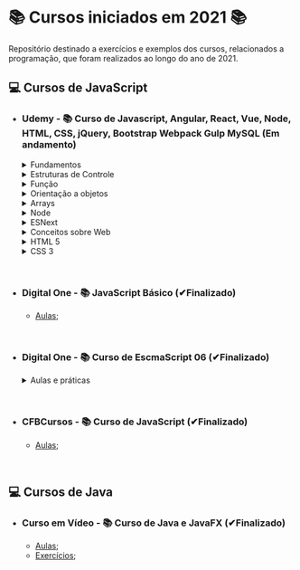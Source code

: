 # 📚 Cursos iniciados em 2021 📚

Repositório destinado a exercícios e exemplos dos cursos, relacionados a programação, que foram realizados ao longo do ano de 2021.

## **💻 Cursos de JavaScript**

- ### **Udemy - 📚 Curso de Javascript, Angular, React, Vue, Node, HTML, CSS, jQuery, Bootstrap Webpack Gulp MySQL (Em andamento)**

  <details>
  <summary> Fundamentos </summary>

  - Bloco;
  - Comentários;
  - Dados;
  - Setenças;
  - Atribuição;
  - Variáveis e constantes;
  - Arrays;
  - Funções;
  - Objeto;
  - Tipagem;
  - Destructuring;
  - Hoisting;
  - Strings;
  - Erros;
  </details>

  <details>
  <summary> Estruturas de Controle </summary>
  
  - [If 01](/JavaScript/Udemy-WebCompleto/Exercicios-JS/controle/if1.js) e [If 02](/JavaScript/Udemy-WebCompleto/Exercicios-JS/controle/if2.js);
  - [If/else 01](/JavaScript/Udemy-WebCompleto/Exercicios-JS/controle/ifElse.js) e [If/else 02](/JavaScript/Udemy-WebCompleto/Exercicios-JS/controle/ifElseIf.js);
  - [Switch](/JavaScript/Udemy-WebCompleto/Exercicios-JS/controle/switch.js);
  - [While](/JavaScript/Udemy-WebCompleto/Exercicios-JS/controle/while.js);
  - [Do while](/JavaScript/Udemy-WebCompleto/Exercicios-JS/controle/doWhile.js);
  - [For](/JavaScript/Udemy-WebCompleto/Exercicios-JS/controle/for1.js) e [For In](/JavaScript/Udemy-WebCompleto/Exercicios-JS/controle/for2.js);
  - [Break e continue](/JavaScript/Udemy-WebCompleto/Exercicios-JS/controle/breakContinue.js);
  </details>
  
  <details>
  <summary> Função </summary>

  - [Cidadão de primeira classe](/JavaScript/Udemy-WebCompleto/Exercicios-JS/funcao/cidadaoPrimeiraClasse.js);
  - [Parâmetros e Retornos são opcionais](/JavaScript/Udemy-WebCompleto/Exercicios-JS/funcao/paramsERetornosSaoOpcionais.js);
  - [Parâmetros variáveis](/JavaScript/Udemy-WebCompleto/Exercicios-JS/funcao/paramsVariaveis.js);
  - [Parâmetro padrão (Antes de depois do Ecmascript 2015)](/JavaScript/Udemy-WebCompleto/Exercicios-JS/funcao/paramsPadrao.js);
  - [This e Bind #01](/JavaScript/Udemy-WebCompleto/Exercicios-JS/funcao/thisEBind1.js) e [This e Bind #02](/JavaScript/Udemy-WebCompleto/Exercicios-JS/funcao/thisEBind2.js);
  - [Arrow function #01](/JavaScript/Udemy-WebCompleto/Exercicios-JS/funcao/arrowFunction1.js), [Arrow function #02](/JavaScript/Udemy-WebCompleto/Exercicios-JS/funcao/arrowFunction2.js) e [Arrow function #03](/JavaScript/Udemy-WebCompleto/Exercicios-JS/funcao/arrowFunction3.js);
  - [Funções anônimas](/JavaScript/Udemy-WebCompleto/Exercicios-JS/funcao/funcoesAnonimas.js);
  - [Funções Callback 01](/JavaScript/Udemy-WebCompleto/Exercicios-JS/funcao/callback1.js), [Funções Callback 02](/JavaScript/Udemy-WebCompleto/Exercicios-JS/funcao/callback2.js) e [Funções Callback 03](/JavaScript/Udemy-WebCompleto/Exercicios-JS/funcao/callback3.js);
  - [Funções Construtoras](/JavaScript/Udemy-WebCompleto/Exercicios-JS/funcao/funcaoConstrutora.js);
  - [Tipos de declaração de funções](/JavaScript/Udemy-WebCompleto/Exercicios-JS/funcao/tiposDeclaracao.js);
  - [Contexto léxico](/JavaScript/Udemy-WebCompleto/Exercicios-JS/funcao/contextoLexico.js);
  - [Closures](/JavaScript/Udemy-WebCompleto/Exercicios-JS/funcao/closure.js);
  - [Factory #01](/JavaScript/Udemy-WebCompleto/Exercicios-JS/funcao/factory1.js) e [Factory #02](/JavaScript/Udemy-WebCompleto/Exercicios-JS/funcao/factory2.js);
  - [Class vs Factory](/JavaScript/Udemy-WebCompleto/Exercicios-JS/funcao/classVsFactory.js);
  - [Desafio função construtora](/JavaScript/Udemy-WebCompleto/Exercicios-JS/funcao/desafioFuncaoConstrutora.js);
  - [IIFE - Immediately Invoked Function Expression](/JavaScript/Udemy-WebCompleto/Exercicios-JS/funcao/iife.js);
  - [Call e Apply](/JavaScript/Udemy-WebCompleto/Exercicios-JS/funcao/callApply.js);
  - Comparação entre string de números;
  - [Exercícios](/JavaScript/Udemy-WebCompleto/Exercicios-JS/funcao/exercicios/);
  </details>

  <details>
  <summary> Orientação a objetos </summary>

  - [Introdução à orientação a objetos](/JavaScript/Udemy-WebCompleto/Exercicios-JS/objetos/oo.js);
  - [Revisão sobre objetos](/JavaScript/Udemy-WebCompleto/Exercicios-JS/objetos/objetoRevisao.js);
  - [Estratégias de criação de objetos](/JavaScript/Udemy-WebCompleto/Exercicios-JS/objetos/criandoObjetos.js)
  - [Objetos Constantes](/JavaScript/Udemy-WebCompleto/Exercicios-JS/objetos/objetosConstantes.js);
  - [Notação literal](/JavaScript/Udemy-WebCompleto/Exercicios-JS/objetos/notacaoLiteral.js);
  - [Getters/Setters](/JavaScript/Udemy-WebCompleto/Exercicios-JS/objetos/getterSetter.js);
  - [Funções importantes dos objetos](/JavaScript/Udemy-WebCompleto/Exercicios-JS/objetos/funcoesImportantes.js);
  - [Herança #01](/JavaScript/Udemy-WebCompleto/Exercicios-JS/objetos/heranca1.js);
  - [Herança #02](/JavaScript/Udemy-WebCompleto/Exercicios-JS/objetos/heranca2.js);
  - [Herança #03](/JavaScript/Udemy-WebCompleto/Exercicios-JS/objetos/heranca3.js);
  - [Herança #04](/JavaScript/Udemy-WebCompleto/Exercicios-JS/objetos/heranca4.js);
  - [Herança #05](/JavaScript/Udemy-WebCompleto/Exercicios-JS/objetos/heranca5.js);
  - [Herança #06](/JavaScript/Udemy-WebCompleto/Exercicios-JS/objetos/heranca6.js);
  - [Evitando modificações](/JavaScript/Udemy-WebCompleto/Exercicios-JS/objetos/evitandoModificacoes.js);
  - [JSON vs Objeto](/JavaScript/Udemy-WebCompleto/Exercicios-JS/objetos/JsonVsObj.js);
  - [Classe #01](/JavaScript/Udemy-WebCompleto/Exercicios-JS/objetos/classe1.js);
  - [Classe #02](/JavaScript/Udemy-WebCompleto/Exercicios-JS/objetos/classe2.js);
  </details>

  <details>
  <summary> Arrays </summary>

  - [Visão geral](/JavaScript/Udemy-WebCompleto/Exercicios-JS/Arrays/arrays.js);
  - [Arrays: Alguns métodos](/JavaScript/Udemy-WebCompleto/Exercicios-JS/Arrays/arrayMetodos.js);
  - [Simulando array com objetos](/JavaScript/Udemy-WebCompleto/Exercicios-JS/Arrays/simulandoArray.js);
  - [Foreach #01](/JavaScript/Udemy-WebCompleto/Exercicios-JS/Arrays/foreach1.js);
  - [Foreach #02](/JavaScript/Udemy-WebCompleto/Exercicios-JS/Arrays/foreach2.js);
  - [Map #01](/JavaScript/Udemy-WebCompleto/Exercicios-JS/Arrays/map1.js);
  - [Map #02](/JavaScript/Udemy-WebCompleto/Exercicios-JS/Arrays/map2.js);
  - [Map #03](/JavaScript/Udemy-WebCompleto/Exercicios-JS/Arrays/map3.js);
  - [Filter #01](/JavaScript/Udemy-WebCompleto/Exercicios-JS/Arrays/filter1.js);
  - [Filter #02](/JavaScript/Udemy-WebCompleto/Exercicios-JS/Arrays/filter2.js);
  - [Reduce #01](/JavaScript/Udemy-WebCompleto/Exercicios-JS/Arrays/reduce1.js);
  - [Reduce #02](/JavaScript/Udemy-WebCompleto/Exercicios-JS/Arrays/reduce2.js);
  - [Reduce #03](/JavaScript/Udemy-WebCompleto/Exercicios-JS/Arrays/reduce3.js);
  - [Imperativo Vs Declarativo](/JavaScript/Udemy-WebCompleto/Exercicios-JS/Arrays/imperativoVsDeclarativo.js);
  - [Concat](/JavaScript/Udemy-WebCompleto/Exercicios-JS/Arrays/concat.js);
  - [FlatMap](/JavaScript/Udemy-WebCompleto/Exercicios-JS/Arrays/flatMap.js);
  - [Exercícios](/JavaScript/Udemy-WebCompleto/Exercicios-JS/Arrays/exercicios/);
  </details>

  <details>
  <summary> Node </summary>

  - [Sistemas de módulos](/JavaScript/Udemy-WebCompleto/Exercicios-JS/node/);
  - [Usando módulos de terceiros](/JavaScript/Udemy-WebCompleto/Exercicios-JS/node/);
  - [Sistema de módulos: Require](/JavaScript/Udemy-WebCompleto/Exercicios-JS/node/pastaA/);
  - Sistema de módulos: Export [Exportar](/JavaScript/Udemy-WebCompleto/Exercicios-JS/node/exportar.js) e [Exportar cliente](/JavaScript/Udemy-WebCompleto/Exercicios-JS/node/exportarCliente.js);
  - [Arquivo packpage.json](/JavaScript/Udemy-WebCompleto/Exercicios-JS/node/funcionarios/);
  - [Instância única vs Nova instância](/JavaScript/Udemy-WebCompleto/Exercicios-JS/node/);
  - [Objeto global do node](/JavaScript/Udemy-WebCompleto/Exercicios-JS/node/);
  - [Entendendo o this](/JavaScript/Udemy-WebCompleto/Exercicios-JS/node/this.js);
  - [Passando parâmetros entre módulos](/JavaScript/Udemy-WebCompleto/Exercicios-JS/node/);
  - [Instalando Deps & Scripts](/JavaScript/Udemy-WebCompleto/Exercicios-JS/node/);
  - [Lendo Arquivos](/JavaScript/Udemy-WebCompleto/Exercicios-JS/node/);
  - [Escrevendo Arquivos](/JavaScript/Udemy-WebCompleto/Exercicios-JS/node/);
  - [Middleware #02](/JavaScript/Udemy-WebCompleto/Exercicios-JS/node/middlewares.js);
  - [Projeto API com Express #01](/JavaScript/Udemy-WebCompleto/Exercicios-JS/node/projeto/);
  - [Projeto API com Express #02](/JavaScript/Udemy-WebCompleto/Exercicios-JS/node/projeto/);
  - [Projeto API com Express #03](/JavaScript/Udemy-WebCompleto/Exercicios-JS/node/projeto/);
  - [Tarefas agendadas com temporizador](/JavaScript/Udemy-WebCompleto/Exercicios-JS/node/temporizador.js);
  - [Process: Entrada e Saída Padrão](/JavaScript/Udemy-WebCompleto/Exercicios-JS/node/entradaESaida.js);
  </details>

  <details>
  <summary> ESNext </summary>

  - [Revisão 01](/JavaScript/Udemy-WebCompleto/Exercicios-JS/esnext/revisao1.js);
  - [Revisão 02](/JavaScript/Udemy-WebCompleto/Exercicios-JS/esnext/revisao2.js);
  - [Revisão 03](/JavaScript/Udemy-WebCompleto/Exercicios-JS/esnext/revisao3.js);
  - [Operador Rest/Spread](/JavaScript/Udemy-WebCompleto/Exercicios-JS/esnext/operadorRestSpread.js);
  - [Tagged Template #01](/JavaScript/Udemy-WebCompleto/Exercicios-JS/esnext/taggedTemplate1.js);
  - [Tagged Template #02](/JavaScript/Udemy-WebCompleto/Exercicios-JS/esnext/taggedTemplate2.js);
  - [Map](/JavaScript/Udemy-WebCompleto/Exercicios-JS/esnext/map.js);
  - [Set](/JavaScript/Udemy-WebCompleto/Exercicios-JS/esnext/set.js);
  - [For Of](/JavaScript/Udemy-WebCompleto/Exercicios-JS/esnext/forOf.js);
  - [Promisses](/JavaScript/Udemy-WebCompleto/Exercicios-JS/esnext/promisses.js);
  - [Callbacks aninhadas](/JavaScript/Udemy-WebCompleto/Exercicios-JS/esnext/usandoCallback.js);
  - [Refatorando Callbacks para Promises](/JavaScript/Udemy-WebCompleto/Exercicios-JS/esnext/usandoPrmises.js);
  - [Async/Await](/JavaScript/Udemy-WebCompleto/Exercicios-JS/esnext/asyncAwait.js);
  - [Promise #01](/JavaScript/Udemy-WebCompleto/Exercicios-JS/esnext/promise1.js);
  - [Promise #02:](/JavaScript/Udemy-WebCompleto/Exercicios-JS/esnext/promise2.js)
    - [Callback Hell](https://github.com/LuizMiguelSR/Cursos_2021/commit/078e0660f7994749ca06acdeb754e442beab34ea);
    - [Usando Promise](https://github.com/LuizMiguelSR/Cursos_2021/commit/1cae992028dd2e9a603b38d20963c888581f3b83);
    - [Executando Promises aninhadas](https://github.com/LuizMiguelSR/Cursos_2021/commit/9693e7c931d4d68affd4bcbdec133580942a9300);
  - [Promise #03](/JavaScript/Udemy-WebCompleto/Exercicios-JS/esnext/promise3.js);
  - [Promise #04](/JavaScript/Udemy-WebCompleto/Exercicios-JS/esnext/promise4.js);
  - [Promise #05](/JavaScript/Udemy-WebCompleto/Exercicios-JS/esnext/promise5.js);
  - Async/Await #01:
    - [Utilizando Promise](https://github.com/LuizMiguelSR/Cursos_2021/commit/a6af24e4f1b437bdf54062a74544019fa649aede);
    - [Utilizando Async/Await](https://github.com/LuizMiguelSR/Cursos_2021/commit/dd2a427e8dd1881568b91649553f13c082d29af9);
  - [Async/Await #02](/JavaScript/Udemy-WebCompleto/Exercicios-JS/esnext/asyncAwait2.js);
  </details>

  <details>
  <summary> Conceitos sobre Web </summary>

  - [Introdução à Web](https://drive.google.com/file/d/1CDEWP1w92_7zOZGzQakmllJN6YxKEpke/edit?disco=AAAAcH0HUuY);
  </details>

  <details>
  <summary> HTML 5 </summary>

  - [Anatomia da Tag](JavaScript/Udemy-WebCompleto/Exercicios-JS/html/anatomiaTag.html);
  - [Anatomia de uma página HTML](JavaScript/Udemy-WebCompleto/Exercicios-JS/html/anatomiaHtml.html);
  - [Um pouco de CSS](JavaScript/Udemy-WebCompleto/Exercicios-JS/html/poucoDeCSS.html);
  - [Estruturando os exercícios](JavaScript/Udemy-WebCompleto/Exercicios-JS/html/index.html);
  - [Texto puro vs Browser](JavaScript/Udemy-WebCompleto/Exercicios-JS/html/textoPuro.html);
  - [Tag para texto #01](JavaScript/Udemy-WebCompleto/Exercicios-JS/html/exercicios/texto1.html);
  - [Tag para texto #02](JavaScript/Udemy-WebCompleto/Exercicios-JS/html/exercicios/texto2.html);
  - [Listas](JavaScript/Udemy-WebCompleto/Exercicios-JS/html/exercicios/listas.html);
  - [Listas aninhadas](JavaScript/Udemy-WebCompleto/Exercicios-JS/html/exercicios/listasAninhada.html);
  - [Listas aninhadas (Desafio)](JavaScript/Udemy-WebCompleto/Exercicios-JS/html/exercicios/listasAninhada.html);
  - [Links #01](JavaScript/Udemy-WebCompleto/Exercicios-JS/html/exercicios/links.html);
  - [Links #02](JavaScript/Udemy-WebCompleto/Exercicios-JS/html/exercicios/links.html);
  - [Tabelas](JavaScript/Udemy-WebCompleto/Exercicios-JS/html/exercicios/tabela.html);
  - [Formulário #01](https://github.com/LuizMiguelSR/Cursos_2021/commit/7ce6746b5040e4fef9e44cb1bd57ec323d894766);
  - [Formulário #02](https://github.com/LuizMiguelSR/Cursos_2021/commit/24c493755f7476f6e7a9f5a9d6c7d64287672071);
  - [Formulário #03](https://github.com/LuizMiguelSR/Cursos_2021/commit/4f60e2aafd32054aa33d86e36d8bf857ff5b89ff);
  - [Imagens](JavaScript/Udemy-WebCompleto/Exercicios-JS/html/exercicios/imagens.html);
  - [Desafio Slider #01](https://github.com/LuizMiguelSR/Cursos_2021/commit/baf166ed79055e88cd9a382f847079045a6bf6f5);
  - [Desafio Slider #02](https://github.com/LuizMiguelSR/Cursos_2021/commit/d7ff40c382c8fc9e43a6e9a535a49549f6b7e1b0);
  - [Vídeo](https://github.com/LuizMiguelSR/Cursos_2021/commit/c3a14800faca952c2df0dce843a387533dd08fd1);
  - [Desafio controlar Vídeo](https://github.com/LuizMiguelSR/Cursos_2021/commit/e0ed72cd079636ba771caad56f976832b3e28d4a);
  - [Tags não visuais](https://github.com/LuizMiguelSR/Cursos_2021/commit/ef474760c2208bdee16dc5798853c1c03af4d992);
  </details>

  <details>
  <summary> CSS 3 </summary>

  - [Criando a classe .tag](https://github.com/LuizMiguelSR/Cursos_2021/commit/3b4d8199d089dd8a014599d4486b50d11b4d8477);
  - [Seletores CSS #02](https://github.com/LuizMiguelSR/Cursos_2021/commit/83d1cd2ac5015c77645a8058a42eda0143d4804c);
  - [Especificidades CSS #01](/JavaScript/Udemy-WebCompleto/Exercicios-JS/css/especificidade1.html);
  - [Especificidades CSS #02](/JavaScript/Udemy-WebCompleto/Exercicios-JS/css/especificidade2.html);
  - [Herança](/JavaScript/Udemy-WebCompleto/Exercicios-JS/css/heranca.html);
  - [Box Model #01](/JavaScript/Udemy-WebCompleto/Exercicios-JS/css/heranca.html);
  - [Box Model #02](/JavaScript/Udemy-WebCompleto/Exercicios-JS/css/box.html);
  - [Margin Collapse](/JavaScript/Udemy-WebCompleto/Exercicios-JS/css/margin.html);
  - [Propriedade Display](/JavaScript/Udemy-WebCompleto/Exercicios-JS/css/display.html);
  - [Inline-block: Comportamento Estranho](/JavaScript/Udemy-WebCompleto/Exercicios-JS/css/index.html);
  </details>
  
&nbsp;

- ### **Digital One - 📚 JavaScript Básico (✔Finalizado)**

  - [Aulas](/JavaScript/DigitalOne_JavaScript);

&nbsp;

- ### **Digital One - 📚 Curso de EscmaScript 06 (✔Finalizado)**

  <details>
  <summary> Aulas e práticas </summary>

  - [Aula 01](/JavaScript//DigitalOneEcmaScript06essencial/Aula01/);
  - [Aula 02](/JavaScript//DigitalOneEcmaScript06essencial/Aula02/);
  - [Aula 03](/JavaScript//DigitalOneEcmaScript06essencial/Aula03/);
  - [Aula 04](/JavaScript//DigitalOneEcmaScript06essencial/Aula04/);
  - [Aula 05](/JavaScript//DigitalOneEcmaScript06essencial/Aula05/);
  - [Aula 06](/JavaScript//DigitalOneEcmaScript06essencial/Aula06/);
  - [Aula 07](/JavaScript//DigitalOneEcmaScript06essencial/Aula07/);
  - [Aula 08](/JavaScript//DigitalOneEcmaScript06essencial/Aula08/);
  - [Aula 09](/JavaScript//DigitalOneEcmaScript06essencial/Aula09/);
  </details>

&nbsp;

- ### **CFBCursos - 📚 Curso de JavaScript (✔Finalizado)**

  - [Aulas](/JavaScript/CFBCursos);

&nbsp;

## **💻 Cursos de Java**

- ### **Curso em Vídeo - 📚 Curso de Java e JavaFX (✔Finalizado)**

  - [Aulas](/Java/CursoEmVideo/Aulas);
  - [Exercícios](/Java/CursoEmVideo/Tarefas);
